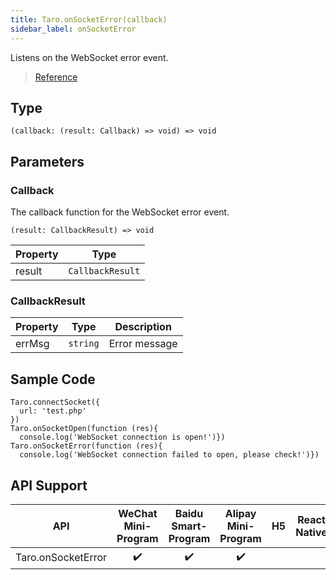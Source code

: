 ```yaml
---
title: Taro.onSocketError(callback)
sidebar_label: onSocketError
---
```


Listens on the WebSocket error event.

> [Reference](https://developers.weixin.qq.com/miniprogram/dev/api/network/websocket/wx.onSocketError.html)

## Type

```tsx
(callback: (result: Callback) => void) => void
```

## Parameters

### Callback

The callback function for the WebSocket error event.

```tsx
(result: CallbackResult) => void
```

<table>
  <thead>
    <tr>
      <th>Property</th>
      <th>Type</th>
    </tr>
  </thead>
  <tbody>
    <tr>
      <td>result</td>
      <td><code>CallbackResult</code></td>
    </tr>
  </tbody>
</table>

### CallbackResult

<table>
  <thead>
    <tr>
      <th>Property</th>
      <th>Type</th>
      <th>Description</th>
    </tr>
  </thead>
  <tbody>
    <tr>
      <td>errMsg</td>
      <td><code>string</code></td>
      <td>Error message</td>
    </tr>
  </tbody>
</table>

## Sample Code

```tsx
Taro.connectSocket({
  url: 'test.php'
})
Taro.onSocketOpen(function (res){
  console.log('WebSocket connection is open!')})
Taro.onSocketError(function (res){
  console.log('WebSocket connection failed to open, please check!')})
```

## API Support

|        API         | WeChat Mini-Program | Baidu Smart-Program | Alipay Mini-Program | H5 | React Native |
|:------------------:|:-------------------:|:-------------------:|:-------------------:|:--:|:------------:|
| Taro.onSocketError |         ✔️          |         ✔️          |         ✔️          |    |              |
